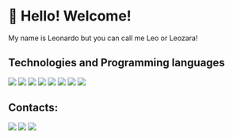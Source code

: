 # 👋 Hello! Welcome!

My name is Leonardo but you can call me Leo or Leozara!



## Technologies and Programming languages

<div>
            <img src ="https://img.shields.io/badge/Python-3776AB?style=for-the-badge&logo=python&logoColor=white" />
            <img src ="https://img.shields.io/badge/HTML-239120?style=for-the-badge&logo=html5&logoColor=white" />
            <img src ="https://img.shields.io/badge/CSS-239120?&style=for-the-badge&logo=css3&logoColor=white" />
            <img src ="https://img.shields.io/badge/JavaScript-F7DF1E?style=for-the-badge&logo=javascript&logoColor=black" />
            <img src ="https://img.shields.io/badge/C-00599C?style=for-the-badge&logo=c&logoColor=white" />
            <img src ="https://img.shields.io/badge/Java-ED8B00?style=for-the-badge&logo=java&logoColor=white" />
            <img src ="https://img.shields.io/badge/MySQL-00000F?style=for-the-badge&logo=mysql&logoColor=white" />
            <img src ="https://img.shields.io/badge/Git-E34F26?style=for-the-badge&logo=git&logoColor=white" />
                                                                                                                
</div>
            
          
 ## Contacts:

<div>
<a href="https://instagram.com/leonardo_gorle" target="_blank"><img src="https://img.shields.io/badge/-Instagram-%23E4405F?style=for-the-badge&logo=instagram&logoColor=white" target="_blank"></a>
<a href = "mailto:leozin191@gmail.com"><img src="https://img.shields.io/badge/Gmail-D14836?style=for-the-badge&logo=gmail&logoColor=white" target="_blank"></a>
<a href="https://www.linkedin.com/in/leonardo-gorle-almeida-a54146182" target="_blank"><img src="https://img.shields.io/badge/-LinkedIn-%230077B5?style=for-the-badge&logo=linkedin&logoColor=white" target="_blank"></a>   
</div>
          
          
          
